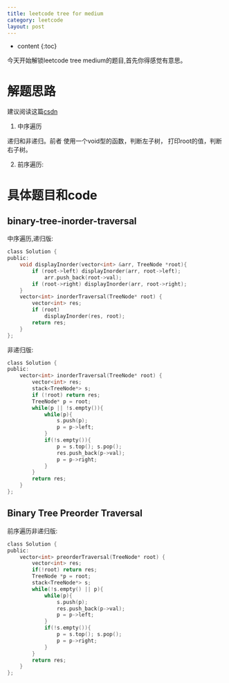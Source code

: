 ```yaml
---
title: leetcode tree for medium
category: leetcode
layout: post
---
```

* content
{:toc}

今天开始解锁leetcode tree medium的题目,首先你得感觉有意思。

# 解题思路

建议阅读这篇[csdn](https://blog.csdn.net/zhangxiangDavaid/article/details/37115355)

1. 中序遍历

递归和非递归。前者 使用一个void型的函数，判断左子树， 打印root的值，判断右子树。

2. 前序遍历:


# 具体题目和code

## binary-tree-inorder-traversal

中序遍历,递归版:
```c
class Solution {
public:
    void displayInorder(vector<int> &arr, TreeNode *root){
        if (root->left) displayInorder(arr, root->left);
            arr.push_back(root->val);
        if (root->right) displayInorder(arr, root->right);       
    }
    vector<int> inorderTraversal(TreeNode* root) {
        vector<int> res;
        if (root)
            displayInorder(res, root);
        return res;   
    }
};
```

非递归版:
```c
class Solution {
public:
    vector<int> inorderTraversal(TreeNode* root) {
        vector<int> res;
        stack<TreeNode*> s;
        if (!root) return res;
        TreeNode* p = root;
        while(p || !s.empty()){
            while(p){
                s.push(p);
                p = p->left;
            }
            if(!s.empty()){
                p = s.top(); s.pop();
                res.push_back(p->val);
                p = p->right;
            }  
        }
        return res; 
    }
};
```

## Binary Tree Preorder Traversal

前序遍历非递归版:

```c
class Solution {
public:
    vector<int> preorderTraversal(TreeNode* root) {
        vector<int> res;
        if(!root) return res;
        TreeNode *p = root;
        stack<TreeNode*> s;
        while(!s.empty() || p){
            while(p){
                s.push(p);
                res.push_back(p->val);
                p = p->left;               
            }
            if(!s.empty()){
                p = s.top(); s.pop();
                p = p->right;
            }
        }
        return res;       
    }
};
```
